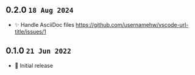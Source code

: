 ## 0.2.0 `18 Aug 2024`

- ✨ Handle AsciiDoc files https://github.com/usernamehw/vscode-url-title/issues/1

## 0.1.0 `21 Jun 2022`

- 🔨 Initial release